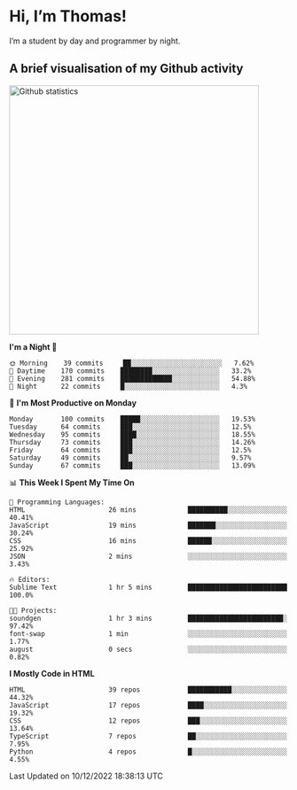# Hi, I’m Thomas!
I’m a student by day and programmer by night.

## A brief visualisation of my Github activity

<img title="My Github statistics" alt="Github statistics" width="450px" src="https://github-readme-stats.vercel.app/api?username=thomasrettig&show_icons=true&include_all_commits=true&count_private=true&&hide=issues&theme=tokyonight&border_radius=6px"/>

<!--START_SECTION:waka-->
**I'm a Night 🦉** 

```text
🌞 Morning    39 commits     ██░░░░░░░░░░░░░░░░░░░░░░░   7.62% 
🌆 Daytime    170 commits    ████████░░░░░░░░░░░░░░░░░   33.2% 
🌃 Evening    281 commits    █████████████░░░░░░░░░░░░   54.88% 
🌙 Night      22 commits     █░░░░░░░░░░░░░░░░░░░░░░░░   4.3%

```
📅 **I'm Most Productive on Monday** 

```text
Monday       100 commits    █████░░░░░░░░░░░░░░░░░░░░   19.53% 
Tuesday      64 commits     ███░░░░░░░░░░░░░░░░░░░░░░   12.5% 
Wednesday    95 commits     ████░░░░░░░░░░░░░░░░░░░░░   18.55% 
Thursday     73 commits     ███░░░░░░░░░░░░░░░░░░░░░░   14.26% 
Friday       64 commits     ███░░░░░░░░░░░░░░░░░░░░░░   12.5% 
Saturday     49 commits     ██░░░░░░░░░░░░░░░░░░░░░░░   9.57% 
Sunday       67 commits     ███░░░░░░░░░░░░░░░░░░░░░░   13.09%

```


📊 **This Week I Spent My Time On** 

```text
💬 Programming Languages: 
HTML                     26 mins             ██████████░░░░░░░░░░░░░░░   40.41% 
JavaScript               19 mins             ███████░░░░░░░░░░░░░░░░░░   30.24% 
CSS                      16 mins             ██████░░░░░░░░░░░░░░░░░░░   25.92% 
JSON                     2 mins              ░░░░░░░░░░░░░░░░░░░░░░░░░   3.43%

🔥 Editors: 
Sublime Text             1 hr 5 mins         █████████████████████████   100.0%

🐱‍💻 Projects: 
soundgen                 1 hr 3 mins         ████████████████████████░   97.42% 
font-swap                1 min               ░░░░░░░░░░░░░░░░░░░░░░░░░   1.77% 
august                   0 secs              ░░░░░░░░░░░░░░░░░░░░░░░░░   0.82%

```

**I Mostly Code in HTML** 

```text
HTML                     39 repos            ███████████░░░░░░░░░░░░░░   44.32% 
JavaScript               17 repos            ████░░░░░░░░░░░░░░░░░░░░░   19.32% 
CSS                      12 repos            ███░░░░░░░░░░░░░░░░░░░░░░   13.64% 
TypeScript               7 repos             ██░░░░░░░░░░░░░░░░░░░░░░░   7.95% 
Python                   4 repos             █░░░░░░░░░░░░░░░░░░░░░░░░   4.55%

```



 Last Updated on 10/12/2022 18:38:13 UTC
<!--END_SECTION:waka-->
